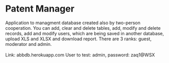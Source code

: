 <h1>Patent Manager</h1>
Application to managment database created also by two-person cooperation. You can add, clear and delete tables, add, modify and delete records, add and modify users, which are being saved in another database, upload XLS and XLSX and download report. There are 3 ranks: guest, moderator and admin.
<br><br>
Link: abbdb.herokuapp.com
User to test: admin, password: zaq1@WSX
